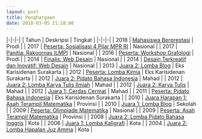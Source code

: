 ```yaml
---
layout: post
title: Penghargaan
date: 2018-03-05 21:18:00
---
```


|-|-|-|
| Tahun | Deskripsi | Tingkat |
|-|-|-|
| 2018 | [Mahasiswa Berprestasi](https://s25.postimg.org/shsyq8a6n/Scan352.jpg) | Prodi |
| 2017 | [Peserta: Sosialisasi 4 Pilar MPR RI](https://s25.postimg.org/5gcdkhi8v/Scan351.jpg) | Nasional |
| 2017 | [Panitia: Rakoornas ILMPI](https://s25.postimg.org/8afixx4zj/Scan355.jpg) | Nasional |
| 2016 | [Peserta: Workshop Grafologi](https://s25.postimg.org/k1z9eqwf3/gambar_0002.jpg) | Prodi |
| 2014 | [Finalis: Web Desain](https://s25.postimg.org/oal5eau9r/Desain_web.jpg) | Nasional |
| 2014 | [Desain Terkreatif dan Inovatif: Web Desain](https://s25.postimg.org/clzzszban/gambar_0004.jpg) | Nasional |
| 2013 | [Juara 2: Lomba Blog](https://s25.postimg.org/nyclarrpb/gambar_0006.jpg) | Eks Karisidenan Surakarta |
| 2012 | [Peserta: Lomba Kimia](https://s25.postimg.org/hww2b24tb/Kimia.jpg) | Eks Karisidenan Surakarta |
| 2012 | [Juara 2: Pidato Bahasa Indonesia](https://s25.postimg.org/qf5ifeyhb/Pidato_bahasa_indonesia_2.jpg) | Mahad |
| 2012 | [Juara 2: Lomba Karya Tulis Ilmiah](https://s25.postimg.org/3qz5iic8f/gambar_0009.jpg) | Mahad |
| 2012 | [Juara 2: Karya Tulis](https://s25.postimg.org/5v0ogx3an/Karya_tulis.jpg) | Mahad |
| 2012 | [Juara 1: Cerdas Cermat](https://s25.postimg.org/h7d9yntz3/Cerdas_cermat.jpg) | Mahad |
| 2011 | [Peserta: Pidato Bahasa Indonesia](https://s25.postimg.org/4fz3s6mrz/Pidato_bahasa_indonesia.jpg) | Eks Karisidenan Surakarta |
| 2010 | [Juara Harapan 1: Asah Terampil Matematika](https://s25.postimg.org/jcgh2fllr/gambar_0001.jpg) | Provinsi |
| 2010 | [Juara 1: Lomba Blog](https://s25.postimg.org/tzaa7v96n/gambar_0005.jpg) | Sekolah |
| 2009 | [Peserta: Olimpiade Matematika](https://s25.postimg.org/doa6bkrjz/gambar_0011.jpg) | Nasional |
| 2009 | [Peserta: Asah Terampil Matematika](https://s25.postimg.org/rupx6qa3z/gambar_0003.jpg) | Provinsi |
| 2008 | [Juara 2: Lomba Pidato Bahasa Inggris](https://s25.postimg.org/9f5g9c3pb/gambar_0010.jpg) | Kota |
| 2006 | [Juara 1: Lomba Kaligrafi](https://s25.postimg.org/fsujcn61b/gambar_0008.jpg) | Kota |
| 2004 | [Juara 2: Lomba Hapalan Juz Amma](https://s25.postimg.org/5vjijk3kf/gambar_0007.jpg) | Kota |